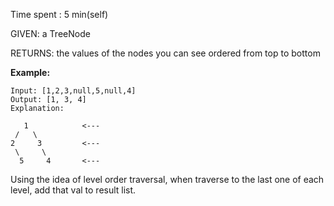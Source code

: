 Time spent : 5 min(self)

GIVEN: a TreeNode

RETURNS: the values of the nodes you can see ordered from top to bottom

**Example:**

```
Input: [1,2,3,null,5,null,4]
Output: [1, 3, 4]
Explanation:

   1            <---
 /   \
2     3         <---
 \     \
  5     4       <---
```



Using the idea of level order traversal, when traverse to the last one of each level, add that val to result list.